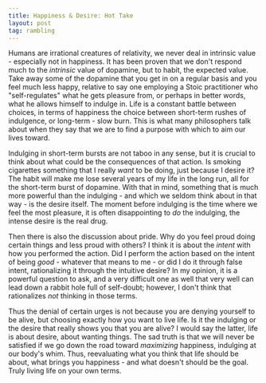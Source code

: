 ```yaml
---
title: Happiness & Desire: Hot Take
layout: post
tag: rambling
---
```


Humans are irrational creatures of relativity, we never deal in intrinsic value - especially not in happiness. It has been proven that we don't respond much to the *intrinsic* value of dopamine, but to habit, the expected value. Take away some of the dopamine that you get in on a regular basis and you feel much less happy, relative to say one employing a Stoic practitioner who "self-regulates" what he gets pleasure from, or perhaps in better words, what he allows himself to indulge in. Life is a constant battle between choices, in terms of happiness the choice between short-term rushes of indulgence, or long-term - slow burn. This is what many philosophers talk about when they say that we are to find a purpose with which to aim our lives toward. 

Indulging in short-term bursts are not taboo in any sense, but it is crucial to think about what could be the consequences of that action. Is smoking cigarettes something that I really *want* to be doing, just because I desire it? The habit will make me lose several years of my life in the long run, all for the short-term burst of dopamine. With that in mind, something that is much more powerful than the indulging - and which we seldom think about in that way - is the desire itself. The moment before indulging is the time where we feel the most pleasure, it is often disappointing to *do* the indulging, the intense desire is the real drug.

Then there is also the discussion about pride. Why do you feel proud doing certain things and less proud with others? I think it is about the *intent* with how you performed the action. Did I perform the action based on the intent of being *good* - whatever that means to me - or did I do it through false intent, rationalizing it through the intuitive desire? In my opinion, it is a powerful question to ask, and a very difficult one as well that very well can lead down a rabbit hole full of self-doubt; however, I don't think that rationalizes *not* thinking in those terms. 

Thus the denial of certain urges is not because you are denying yourself to be alive, but choosing exactly how you want to live life. Is it the indulging or the desire that really shows you that you are alive? I would say the latter, life is about desire, about wanting things. The sad truth is that we will never be satisfied if we go down the road toward *maximizing* happiness, indulging at our body's whim. Thus, reevaluating what you think that life should be about, what brings you happiness - and what doesn't should be the goal. Truly living life on your own terms. 
